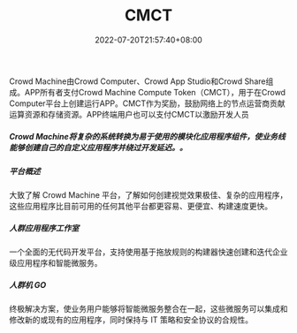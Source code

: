 ﻿---
weight: 
title: "CMCT"
description: "Crowd Machine由Crowd Computer、Crowd App Studio和Crowd Share组成"
date: 2022-07-20T21:57:40+08:00
lastmod: 2022-07-20T16:45:40+08:00
draft: false
authors: ["MineW"]
featuredImage: "cmct.webp"
link: "https://www.crowdmachine.com/"
tags: ["数字代币","CMCT"]
categories: ["navigation"]
navigation: ["数字代币"]
lightgallery: true
toc: true
pinned: false
recommend: false
recommend1: false
---
Crowd Machine由Crowd Computer、Crowd App Studio和Crowd Share组成。APP所有者支付Crowd Machine Compute Token（CMCT），用于在Crowd Computer平台上创建运行APP。CMCT作为奖励，鼓励网络上的节点运营商贡献运算资源和存储资源。APP终端用户也可以支付CMCT以激励开发人员

##### Crowd Machine将复杂的系统转换为易于使用的模块化应用程序组件，使业务线能够创建自己的自定义应用程序并绕过开发延迟。。

##### 平台概述

大致了解 Crowd Machine 平台，了解如何创建视觉效果极佳、复杂的应用程序，这些应用程序比目前可用的任何其他平台都更容易、更便宜、构建速度更快。

##### 人群应用程序工作室

一个全面的无代码开发平台，支持使用基于拖放规则的构建器快速创建和迭代企业级应用程序和智能微服务。

##### 人群机 GO

终极解决方案，使业务用户能够将智能微服务整合在一起，这些微服务可以集成和修改新的或现有的应用程序，同时保持与 IT 策略和安全协议的合规性。